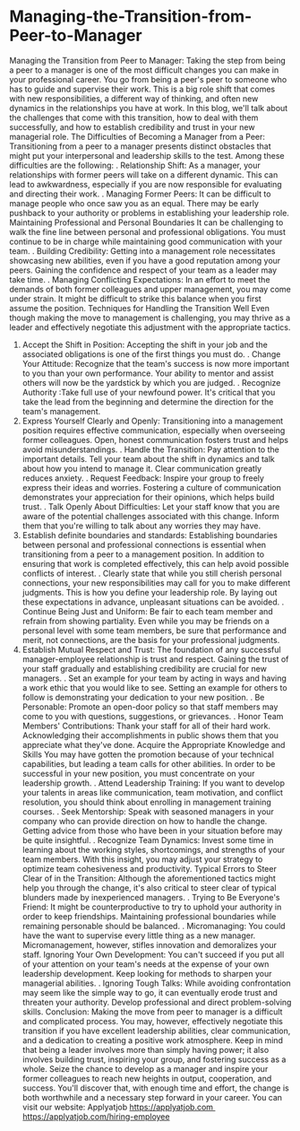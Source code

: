 # Managing-the-Transition-from-Peer-to-Manager
Managing the Transition from Peer to Manager: 
Taking the step from being a peer to a manager is one of the most difficult changes you can make in your professional career. You go from being a peer's peer to someone who has to guide and supervise their work. This is a big role shift that comes with new responsibilities, a different way of thinking, and often new dynamics in the relationships you have at work. In this blog, we'll talk about the challenges that come with this transition, how to deal with them successfully, and how to establish credibility and trust in your new managerial role.
The Difficulties of Becoming a Manager from a Peer:
Transitioning from a peer to a manager presents distinct obstacles that might put your interpersonal and leadership skills to the test. Among these difficulties are the following:
. Relationship Shift: As a manager, your relationships with former peers will take on a different dynamic. This can lead to awkwardness, especially if you are now responsible for evaluating and directing their work.
. Managing Former Peers: It can be difficult to manage people who once saw you as an equal. There may be early pushback to your authority or problems in establishing your leadership role.
Maintaining Professional and Personal Boundaries It can be challenging to walk the fine line between personal and professional obligations. You must continue to be in charge while maintaining good communication with your team.
. Building Credibility: Getting into a management role necessitates showcasing new abilities, even if you have a good reputation among your peers. Gaining the confidence and respect of your team as a leader may take time.
. Managing Conflicting Expectations: In an effort to meet the demands of both former colleagues and upper management, you may come under strain. It might be difficult to strike this balance when you first assume the position.
Techniques for Handling the Transition Well
Even though making the move to management is challenging, you may thrive as a leader and effectively negotiate this adjustment with the appropriate tactics.
1. Accept the Shift in Position:
Accepting the shift in your job and the associated obligations is one of the first things you must do.
. Change Your Attitude: Recognize that the team's success is now more important to you than your own performance. Your ability to mentor and assist others will now be the yardstick by which you are judged.
. Recognize Authority :Take full use of your newfound power. It's critical that you take the lead from the beginning and determine the direction for the team's management.
2. Express Yourself Clearly and Openly:
Transitioning into a management position requires effective communication, especially when overseeing former colleagues. Open, honest communication fosters trust and helps avoid misunderstandings.
. Handle the Transition: Pay attention to the important details. Tell your team about the shift in dynamics and talk about how you intend to manage it. Clear communication greatly reduces anxiety.
. Request Feedback: Inspire your group to freely express their ideas and worries. Fostering a culture of communication demonstrates your appreciation for their opinions, which helps build trust.
. Talk Openly About Difficulties: Let your staff know that you are aware of the potential challenges associated with this change. Inform them that you're willing to talk about any worries they may have.
3. Establish definite boundaries and standards:
Establishing boundaries between personal and professional connections is essential when transitioning from a peer to a management position. In addition to ensuring that work is completed effectively, this can help avoid possible conflicts of interest.
. Clearly state that while you still cherish personal connections, your new responsibilities may call for you to make different judgments. This is how you define your leadership role. By laying out these expectations in advance, unpleasant situations can be avoided.
. Continue Being Just and Uniform: Be fair to each team member and refrain from showing partiality. Even while you may be friends on a personal level with some team members, be sure that performance and merit, not connections, are the basis for your professional judgments.
4. Establish Mutual Respect and Trust:
The foundation of any successful manager-employee relationship is trust and respect. Gaining the trust of your staff gradually and establishing credibility are crucial for new managers.
. Set an example for your team by acting in ways and having a work ethic that you would like to see. Setting an example for others to follow is demonstrating your dedication to your new position.
. Be Personable: Promote an open-door policy so that staff members may come to you with questions, suggestions, or grievances.
. Honor Team Members' Contributions: Thank your staff for all of their hard work. Acknowledging their accomplishments in public shows them that you appreciate what they've done.
Acquire the Appropriate Knowledge and Skills
You may have gotten the promotion because of your technical capabilities, but leading a team calls for other abilities. In order to be successful in your new position, you must concentrate on your leadership growth.
. Attend Leadership Training: If you want to develop your talents in areas like communication, team motivation, and conflict resolution, you should think about enrolling in management training courses.
. Seek Mentorship: Speak with seasoned managers in your company who can provide direction on how to handle the change. Getting advice from those who have been in your situation before may be quite insightful.
. Recognize Team Dynamics: Invest some time in learning about the working styles, shortcomings, and strengths of your team members. With this insight, you may adjust your strategy to optimize team cohesiveness and productivity.
Typical Errors to Steer Clear of in the Transition:
Although the aforementioned tactics might help you through the change, it's also critical to steer clear of typical blunders made by inexperienced managers.
. Trying to Be Everyone's Friend: It might be counterproductive to try to uphold your authority in order to keep friendships. Maintaining professional boundaries while remaining personable should be balanced.
. Micromanaging: You could have the want to supervise every little thing as a new manager. Micromanagement, however, stifles innovation and demoralizes your staff.
Ignoring Your Own Development: You can't succeed if you put all of your attention on your team's needs at the expense of your own leadership development. Keep looking for methods to sharpen your managerial abilities.
. Ignoring Tough Talks: While avoiding confrontation may seem like the simple way to go, it can eventually erode trust and threaten your authority. Develop professional and direct problem-solving skills.
Conclusion:
Making the move from peer to manager is a difficult and complicated process. You may, however, effectively negotiate this transition if you have excellent leadership abilities, clear communication, and a dedication to creating a positive work atmosphere. Keep in mind that being a leader involves more than simply having power; it also involves building trust, inspiring your group, and fostering success as a whole. Seize the chance to develop as a manager and inspire your former colleagues to reach new heights in output, cooperation, and success. You'll discover that, with enough time and effort, the change is both worthwhile and a necessary step forward in your career.
You can visit our website: Applyatjob
https://applyatjob.com 
https://applyatjob.com/hiring-employee
